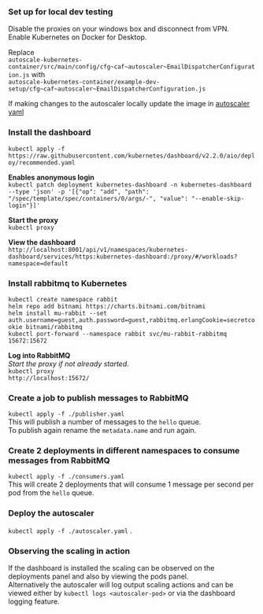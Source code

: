 ### Set up for local dev testing
Disable the proxies on your windows box and disconnect from VPN.  
Enable Kubernetes on Docker for Desktop.  

Replace  
    `autoscale-kubernetes-container/src/main/config/cfg~caf~autoscaler~EmailDispatcherConfiguration.js` 
with  
    `autoscale-kubernetes-container/example-dev-setup/cfg~caf~autoscaler~EmailDispatcherConfiguration.js`

If making changes to the autoscaler locally update the image in [autoscaler yaml](./autoscaler.yaml)

### Install the dashboard
`kubectl apply -f https://raw.githubusercontent.com/kubernetes/dashboard/v2.2.0/aio/deploy/recommended.yaml`  

**Enables anonymous login**  
`kubectl patch deployment kubernetes-dashboard -n kubernetes-dashboard --type 'json' -p '[{"op": "add", "path": "/spec/template/spec/containers/0/args/-", "value": "--enable-skip-login"}]'`  

**Start the proxy**  
`kubectl proxy`  

**View the dashboard**  
`http://localhost:8001/api/v1/namespaces/kubernetes-dashboard/services/https:kubernetes-dashboard:/proxy/#/workloads?namespace=default`  

### Install rabbitmq to Kubernetes
`kubectl create namespace rabbit`  
`helm repo add bitnami https://charts.bitnami.com/bitnami`  
`helm install mu-rabbit --set auth.username=guest,auth.password=guest,rabbitmq.erlangCookie=secretcookie bitnami/rabbitmq`  
`kubectl port-forward --namespace rabbit svc/mu-rabbit-rabbitmq 15672:15672`  

**Log into RabbitMQ**  
*Start the proxy if not already started*.  
`kubectl proxy`  
`http://localhost:15672/`  

### Create a job to publish messages to RabbitMQ
`kubectl apply -f ./publisher.yaml`  
This will publish a number of messages to the `hello` queue.  
To publish again rename the `metadata.name` and run again. 
 
### Create 2 deployments in different namespaces to consume messages from RabbitMQ
`kubectl apply -f ./consumers.yaml`  
This will create 2 deployments that will consume 1 message per second per pod from the `hello` queue.  

### Deploy the autoscaler
`kubectl apply -f ./autoscaler.yaml` .

### Observing the scaling in action
If the dashboard is installed the scaling can be observed on the deployments panel and also by viewing the pods panel.  
Alternatively the autoscaler will log output scaling actions and can be viewed either by `kubectl logs <autoscaler-pod>` 
or via the dashboard logging feature. 
